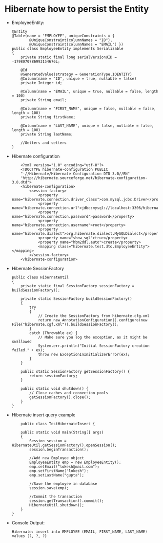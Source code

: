 # Hibernate how to persist the Entity

-	EmployeeEntity:

		@Entity
		@Table(name = "EMPLOYEE", uniqueConstraints = {
				@UniqueConstraint(columnNames = "ID"),
				@UniqueConstraint(columnNames = "EMAIL") })
		public class EmployeeEntity implements Serializable
		{  
			private static final long serialVersionUID = -1798070786993154676L;
			 
			@Id
			@GeneratedValue(strategy = GenerationType.IDENTITY)
			@Column(name = "ID", unique = true, nullable = false)
			private Integer id;
			 
			@Column(name = "EMAIL", unique = true, nullable = false, length = 100)
			private String email;
			 
			@Column(name = "FIRST_NAME", unique = false, nullable = false, length = 100)
			private String firstName;
			 
			@Column(name = "LAST_NAME", unique = false, nullable = false, length = 100)
			private String lastName;
		 
			//Getters and setters
		}
		
-	Hibernate configuration

			<?xml version="1.0" encoding="utf-8"?>
			<!DOCTYPE hibernate-configuration PUBLIC
			"-//Hibernate/Hibernate Configuration DTD 3.0//EN"
			"http://hibernate.sourceforge.net/hibernate-configuration-3.0.dtd">
			<hibernate-configuration>
				<session-factory>
					<property name="hibernate.connection.driver_class">com.mysql.jdbc.Driver</property>
					<property name="hibernate.connection.url">jdbc:mysql://localhost:3306/hibernatedemo</property>
					<property name="hibernate.connection.password">password</property>
					<property name="hibernate.connection.username">root</property>
					<property name="hibernate.dialect">org.hibernate.dialect.MySQLDialect</property>
					<property name="show_sql">true</property>
					<property name="hbm2ddl.auto">create</property>
					<mapping class="hibernate.test.dto.EmployeeEntity"></mapping>
				</session-factory>
			</hibernate-configuration>
			
			
-	Hibernate SessionFactory


		public class HibernateUtil
		{
			private static final SessionFactory sessionFactory = buildSessionFactory();
			  
			private static SessionFactory buildSessionFactory()
			{
				try
				{
					// Create the SessionFactory from hibernate.cfg.xml
					return new AnnotationConfiguration().configure(new File("hibernate.cgf.xml")).buildSessionFactory();
				}
				catch (Throwable ex) {
					// Make sure you log the exception, as it might be swallowed
					System.err.println("Initial SessionFactory creation failed." + ex);
					throw new ExceptionInInitializerError(ex);
				}
			}
		  
			public static SessionFactory getSessionFactory() {
				return sessionFactory;
			}
		  
			public static void shutdown() {
				// Close caches and connection pools
				getSessionFactory().close();
			}
		}
		
		
-	Hibernate insert query example


			public class TestHibernateInsert {
     
			public static void main(String[] args)
			{
				Session session = HibernateUtil.getSessionFactory().openSession();
				session.beginTransaction();
				
				//Add new Employee object
				EmployeeEntity emp = new EmployeeEntity();
				emp.setEmail("lokesh@mail.com");
				emp.setFirstName("lokesh");
				emp.setLastName("gupta");
				 
				//Save the employee in database
				session.save(emp);
		 
				//Commit the transaction
				session.getTransaction().commit();
				HibernateUtil.shutdown();
			}
		}
		
-	Console Output:


		Hibernate: insert into EMPLOYEE (EMAIL, FIRST_NAME, LAST_NAME) values (?, ?, ?)
	
	

